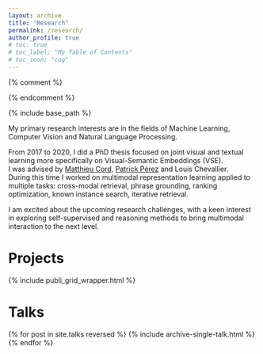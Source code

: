 ```yaml
---
layout: archive
title: "Research"
permalink: /research/
author_profile: true
# toc: true
# toc_label: "My Table of Contents"
# toc_icon: "cog"
---
```


{% comment %}
<!-- {% include toc %} -->
{% endcomment %}

{% include base_path %}

My primary research interests are in the fields of Machine Learning, Computer Vision and Natural Language Processing.  

From 2017 to 2020, I did a PhD thesis focused on joint visual and textual learning more specifically on Visual-Semantic Embeddings (VSE).  
I was advised by [Matthieu Cord](http://webia.lip6.fr/~cord/), [Patrick Pérez](https://ptrckprz.github.io/) and Louis Chevallier.  
During this time I worked on multimodal representation learning applied to multiple tasks: cross-modal retrieval, phrase grounding, ranking optimization, known instance search, iterative retrieval.  

I am excited about the upcoming research challenges, with a keen interest in exploring self-supervised and reasoning methods to bring multimodal interaction to the next level.

# Projects

{% include publi_grid_wrapper.html %}

# Talks

{% for post in site.talks reversed %}
  {% include archive-single-talk.html %}
{% endfor %}